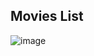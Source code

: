 ## Movies List

![image](https://github.com/user-attachments/assets/09370b0a-e1b9-414d-be27-fda9260e4ca2)

